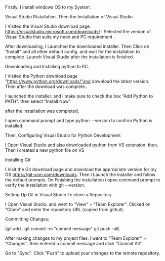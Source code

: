 Firstly.
I install windows OS to my System.

Visual Studio INstallation.
Then the Installation of Visual Studio

I Visited the Visual Studio download page. https://visualstudio.microsoft.com/downloads/
I Selected the version of Visual Studio that suits my need and PC requirement .

After downloading,
I Launched the downloaded installer.
Then
Click on "Install" and all other default config. and wait for the installation to complete.
Launch Visual Studio after the installation is finished.

Downloading and Installing python to PC.

I Visited the Python download page "https://www.python.org/downloads/"and download the latest version.
Then after the download was complete..

I launched the installer.
and i make sure to check the box "Add Python to PATH".
then select "Install Now".

after the installation was completed, 

I open command prompt and type python --version to confirm Python is installed.

Then,
Configuring Visual Studio for Python Development

I Open Visual Studio and also downloaded python from VS extension. then.
Then i created a new python file on VS 


Installing Git

I Visit the Git download page and download the appropriate version for my OS https://git-scm.com/downloads.
Then
I Launch the installer and follow the default prompts.
On Finishing the installation i open command prompt to verify the installation with git --version.

Setting Up Git in Visual Studio
To clone a Repository

I Open Visual Studio.
and went to "View" > "Team Explorer".
Clicked on "Clone" and enter the repository URL (copied from githut).

Committing Changes:

(git add . 
git commit -m "commit message"
git push -all)

After making changes to my project files.
i went to "Team Explorer" > "Changes".
then entered a commit message and click "Commit All".

Go to "Sync".
Click "Push" to upload your changes to the remote repository.

